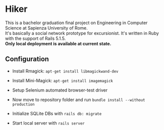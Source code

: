 # Hiker

This is a bachelor graduation final project on Engineering in Computer Science at Sapienza University of Rome.  
It's basically a social network prototype for excursionist.
It's written in Ruby with the support of
Rails 5.1.5.  
**Only local deployment is available at current state.**




## Configuration

* Install Rmagick: `apt-get install libmagickwand-dev`

* Install Mini-Magick: `apt-get install imagemagick`

* Setup Selenium automated browser-test driver

* Now move to repository folder and run `bundle install --without production `

* Initialize SQLite DBs with `rails db: migrate`

* Start local server with `rails server`
